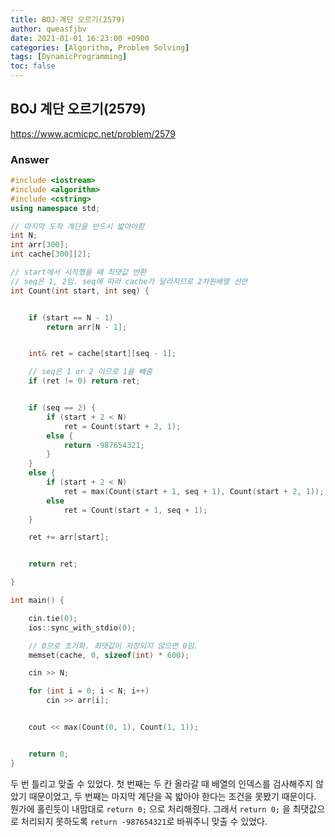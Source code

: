 ```yaml
---
title: BOJ-계단 오르기(2579)
author: qweasfjbv
date: 2021-01-01 16:23:00 +0900
categories: [Algorithm, Problem Solving]
tags: [DynamicProgramming]
toc: false
---
```


## BOJ 계단 오르기(2579)

<https://www.acmicpc.net/problem/2579>

### Answer

```cpp
#include <iostream>
#include <algorithm>
#include <cstring>
using namespace std;

// 마지막 도착 계단을 반드시 밟아야함
int N;
int arr[300];
int cache[300][2];

// start에서 시작했을 때 최댓값 반환
// seq은 1, 2임. seq에 따라 cache가 달라지므로 2차원배열 선언
int Count(int start, int seq) {


	if (start == N - 1)
		return arr[N - 1];


	int& ret = cache[start][seq - 1];

	// seq은 1 or 2 이므로 1을 빼줌
	if (ret != 0) return ret;


	if (seq == 2) {
		if (start + 2 < N)
			ret = Count(start + 2, 1);
		else {
			return -987654321;
		}
	}
	else {
		if (start + 2 < N)
			ret = max(Count(start + 1, seq + 1), Count(start + 2, 1));
		else
			ret = Count(start + 1, seq + 1);
	}

	ret += arr[start];


	return ret;

}

int main() {

	cin.tie(0);
	ios::sync_with_stdio(0);

	// 0으로 초기화. 최댓값이 저장되지 않으면 0임.
	memset(cache, 0, sizeof(int) * 600);

	cin >> N;

	for (int i = 0; i < N; i++)
		cin >> arr[i];


	cout << max(Count(0, 1), Count(1, 1));


	return 0;
}
```

두 번 틀리고 맞출 수 있었다. 첫 번째는 두 칸 올라갈 때 배열의 인덱스를 검사해주지 않았기 때문이었고, 두 번째는 마지막 계단을 꼭 밟아야 한다는 조건을 못봤기 때문이다. 뭔가에 홀린듯이 내맘대로 `return 0;` 으로 처리해줬다. 그래서 `return 0;` 을 최댓값으로 처리되지 못하도록 `return -987654321`로 바꿔주니 맞출 수 있었다.